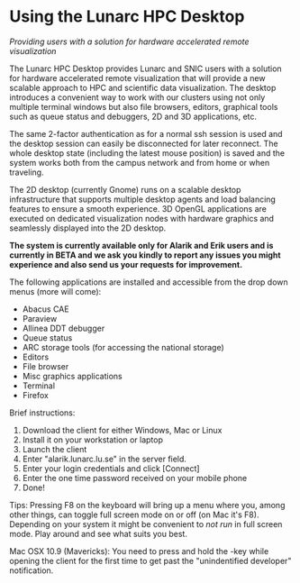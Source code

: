 # Using the Lunarc HPC Desktop #

*Providing users with a solution for hardware accelerated remote visualization*

The Lunarc HPC Desktop provides Lunarc and SNIC users with a solution for hardware accelerated remote visualization that will provide a new scalable approach to HPC and scientific data visualization. The desktop introduces a convenient way to work with our clusters using not only multiple terminal windows but also file browsers, editors, graphical tools such as queue status and debuggers, 2D and 3D applications, etc.

The same 2-factor authentication as for a normal ssh session is used and the desktop session can easily be disconnected for later reconnect. The whole desktop state (including the latest mouse position) is saved and the system works both from the campus network and from home or when traveling.

The 2D desktop (currently Gnome) runs on a scalable desktop infrastructure that supports multiple desktop agents and load balancing features to ensure a smooth experience. 3D OpenGL applications are executed on dedicated visualization nodes with hardware graphics and seamlessly displayed into the 2D desktop.

**The system is currently available only for Alarik and Erik users and is currently in BETA and we ask you kindly to report any issues you might experience and also send us your requests for improvement.**

The following applications are installed and accessible from the drop down menus (more will come):

 * Abacus CAE
 * Paraview
 * Allinea DDT debugger
 * Queue status
 * ARC storage tools (for accessing the national storage)
 * Editors
 * File browser
 * Misc graphics applications
 * Terminal
 * Firefox 

Brief instructions:

 1. Download the client for either Windows, Mac or Linux
 1. Install it on your workstation or laptop
 1. Launch the client
 1. Enter "alarik.lunarc.lu.se" in the server field.
 1. Enter your login credentials and click [Connect]
 1. Enter the one time password received on your mobile phone
 1. Done! 

Tips: Pressing F8 on the keyboard will bring up a menu where you, among other things, can toggle full screen mode on or off (on Mac it's F8). Depending on your system it might be convenient to *not run* in full screen mode. Play around and see what suits you best.

Mac OSX 10.9 (Mavericks): You need to press and hold the <ctrl>-key while opening the client for the first time to get past the "unindentified developer" notification.